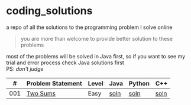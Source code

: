 # coding_solutions
a repo of all the solutions to the programming problem I solve online

> you are more than welcome to provide better solution to these problems

most of the problems will be solved in Java first, so if you want to see my trial and error process check Java solutions first  
PS: _don't judge_ 

| # | Problem Statement | Level |  Java | Python | C++ |
| --- | --- | --- | --- | ---- | --- |
| 001 | [Two Sums](https://leetcode.com/problems/two-sum/) | Easy | [soln](java/prob1.java) | [soln](python3/prob1.py) | [soln](cpp/prob1.cpp) |
